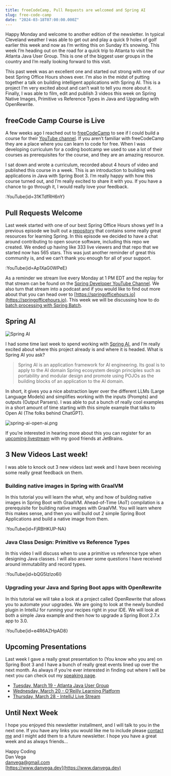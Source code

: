 ```yaml
---
title: freeCodeCamp, Pull Requests are welcomed and Spring AI
slug: free-code-camp
date: "2024-03-18T07:00:00.000Z"
---
```


Happy Monday and welcome to another edition of the newsletter. In typical Cleveland weather I was able to get out and play a quick 9 holes of golf earlier this week and now as I’m writing this on Sunday it’s snowing. This week I’m heading out on the road for a quick trip to Atlanta to visit the Atlanta Java User Group. This is one of the biggest user groups in the country and I’m really looking forward to this visit. 

This past week was an excellent one and started out strong with one of our best Spring Office Hours shows ever. I’m also in the midst of putting together a talk on building intelligent applications with Spring AI. This is a project I’m very excited about and can’t wait to tell you more about it. Finally, I was able to film, edit and publish 3 videos this week on Spring Native Images, Primitive vs Reference Types in Java and Upgrading with OpenRewrite. 

## freeCode Camp Course is Live

A few weeks ago I reached out to [freeCodeCamp](https://www.freecodecamp.org/) to see if I could build a course for their [YouTube channel](https://www.youtube.com/@freecodecamp). If you aren’t familiar with freeCodeCamp they are a place where you can learn to code for free. When I was developing curriculum for a coding bootcamp we used to use a lot of their courses as prerequisites for the course, and they are an amazing resource.

I sat down and wrote a curriculum, recorded about 4 hours of video and published this course in a week. This is an introduction to building web applications in Java with Spring Boot 3. I’m really happy with how this course turned out, and I’m really excited to share it with you. If you have a chance to go through it, I would really love your feedback.

:YouTube{id=31KTdfRH6nY}

## Pull Requests Welcome

Last week started with one of our best Spring Office Hours shows yet! In a previous episode we built out a [repository](https://github.com/spring-office-hours/resources-learning-spring) that contains some really great resources for learning Spring. In this episode we decided to have a chat around contributing to open source software, including this repo we created. We ended up having like 333 live viewers and that repo that we started now has 565 stars. This was just another reminder of great this community is, and we can’t thank you enough for all of your support. 

:YouTube{id=Ap1XaG0WPeE}

As a reminder we stream live every Monday at 1 PM EDT and the replay for that stream can be found on the [Spring Developer YouTube Channel](https://www.youtube.com/@SpringSourceDev). We also turn that stream into a podcast and if you would like to find out more about that you can head over to [https://springofficehours.io](https://springofficehours.io). This week we will be discussing how to do [batch processing with Spring Batch](https://www.youtube.com/watch?v=0Os62f_KDPs). 

## Spring AI

![Spring AI](/images/newsletter/2024/03/18/spring-ai.png)

I had some time last week to spend working with [Spring AI,](https://spring.io/projects/spring-ai) and I’m really excited about where this project already is and where it is headed. What is Spring AI you ask? 

> Spring AI is an application framework for AI engineering. Its goal is to apply to the AI domain Spring ecosystem design principles such as portability and modular design and promote using POJOs as the building blocks of an application to the AI domain.
> 

In short, it gives you a nice abstraction layer over the different LLMs (Large Language Models) and simplifies working with the inputs (Prompts) and outputs (Output Parsers). I was able to put a bunch of really cool examples in a short amount of time starting with this simple example that talks to Open AI (The folks behind ChatGPT). 

![spring-ai-open-ai.png](/images/newsletter/2024/03/18/spring-ai-open-ai.png)

If you’re interested in hearing more about this you can register for an [upcoming livestream](https://blog.jetbrains.com/idea/2024/03/new-livestream-building-intelligent-applications-with-spring-ai/) with my good friends at JetBrains. 

## 3 New Videos Last week!

I was able to knock out 3 new videos last week and I have been receiving some really great feedback on them. 

### Building native images in Spring with GraalVM

In this tutorial you will learn the what, why and how of building native images in Spring Boot with GraalVM. Ahead-of-Time (AoT) compilation is a prerequisite for building native images with GraalVM. You will learn where this makes sense, and then you will build out 2 simple Spring Boot Applications and build a native image from them.  

:YouTube{id=FjRBHKUP-NA}

### Java Class Design: Primitive vs Reference Types

In this video I will discuss when to use a primitive vs reference type when designing Java classes. I will also answer some questions I have received around immutability and record types.  

:YouTube{id=bQG5lzlzo6I}

### Upgrading your Java and Spring Boot apps with OpenRewrite

In this tutorial we will take a look at a project called OpenRewrite that allows you to automate your upgrades. We are going to look at the newly bundled plugin in IntelliJ for running your recipes right in your IDE. We will look at both a simple Java example and then how to upgrade a Spring Boot 2.7.x app to 3.0.

:YouTube{id=e4R6AZHpAD8}

## Upcoming Presentations

Last week I gave a really great presentation to (You know who you are) on Spring Boot 3 and I have a bunch of really great events lined up over the next month. As always if you’re ever interested in finding out where I will be next you can check out my [speaking page](https://www.danvega.dev/speaking). 

- [Tuesday, March 19 - Atlanta Java User Group](https://www.meetup.com/atlantajug/events/298455293/)
- [Wednesday, March 20 - O’Reilly Learning Platform](https://learning.oreilly.com/live-events/spring-recipes/0636920095810/)
- [Thursday, March 28 - IntelliJ Live Stream](https://blog.jetbrains.com/idea/2024/03/new-livestream-building-intelligent-applications-with-spring-ai/)

## Until Next Week

I hope you enjoyed this newsletter installment, and I will talk to you in the next one. If you have any links you would like me to include please [contact me](http://twitter.com/therealdanvega) and I might add them to a future newsletter. I hope you have a great week and as always friends...

Happy Coding  
Dan Vega  
danvega@gmail.com  
[https://www.danvega.dev](https://www.danvega.dev)